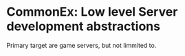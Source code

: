 # CommonEx: Low level Server development abstractions

Primary target are game servers, but not limmited to.
